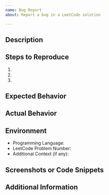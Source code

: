 ```yaml
---
name: Bug Report
about: Report a bug in a LeetCode solution

---
```


## Description
<!-- A clear and concise description of the bug you encountered. -->

## Steps to Reproduce
<!-- Detailed steps to reproduce the bug. Please include specific inputs, expected outputs, and any relevant code snippets. -->

1. 
2. 
3. 

## Expected Behavior
<!-- A clear and concise description of what you expected to happen. -->

## Actual Behavior
<!-- A clear and concise description of what actually happened. -->

## Environment
<!-- Include any relevant details about the environment in which the bug occurred, such as the programming language, LeetCode problem number, and any specific context. -->

- Programming Language:
- LeetCode Problem Number:
- Additional Context (if any):

## Screenshots or Code Snippets
<!-- If applicable, add screenshots or code snippets that demonstrate the bug. -->

## Additional Information
<!-- Add any other relevant information about the bug here. -->

